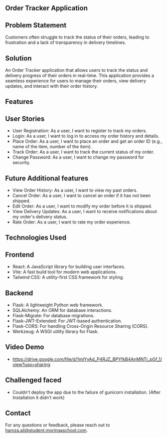 ## Order Tracker Application
## Problem Statement
Customers often struggle to track the status of their orders, leading to frustration and a lack of transparency in delivery timelines.

## Solution
An Order Tracker application that allows users to track the status and delivery progress of their orders in real-time. This application provides a seamless experience for users to manage their orders, view delivery updates, and interact with their order history.

## Features
## User Stories
- User Registration: As a user, I want to register to track my orders.
- Login: As a user, I want to log in to access my order history and details.
- Place Order: As a user, I want to place an order and get an order ID (e.g., name of the item, number of the item).
- Track Order: As a user, I want to track the current status of my order.
- Change Password: As a user, I want to change my password for security.

## Future Additional features 
- View Order History: As a user, I want to view my past orders.
- Cancel Order: As a user, I want to cancel an order if it has not been shipped.
- Edit Order: As a user, I want to modify my order before it is shipped.
- View Delivery Updates: As a user, I want to receive notifications about my order's delivery status.
- Rate Order: As a user, I want to rate my order experience.


## Technologies Used
## Frontend
- React: A JavaScript library for building user interfaces.
- Vite: A fast build tool for modern web applications.
- Tailwind CSS: A utility-first CSS framework for styling.

## Backend
- Flask: A lightweight Python web framework.
- SQLAlchemy: An ORM for database interactions.
- Flask-Migrate: For database migrations.
- Flask-JWT-Extended: For JWT-based authentication.
- Flask-CORS: For handling Cross-Origin Resource Sharing (CORS).
- Werkzeug: A WSGI utility library for Flask.

## Video Demo
- https://drive.google.com/file/d/1mIYvAd_P4RJZ_BPYfkB4AnMNTj_pGf_1/view?usp=sharing


## Challenged faced
- Couldn't deploy the app due to the failure of gunicorn installation. (After Installation it didn't work)


## Contact
For any questions or feedback, please reach out to hamza.ali@student.moringaschool.com.
